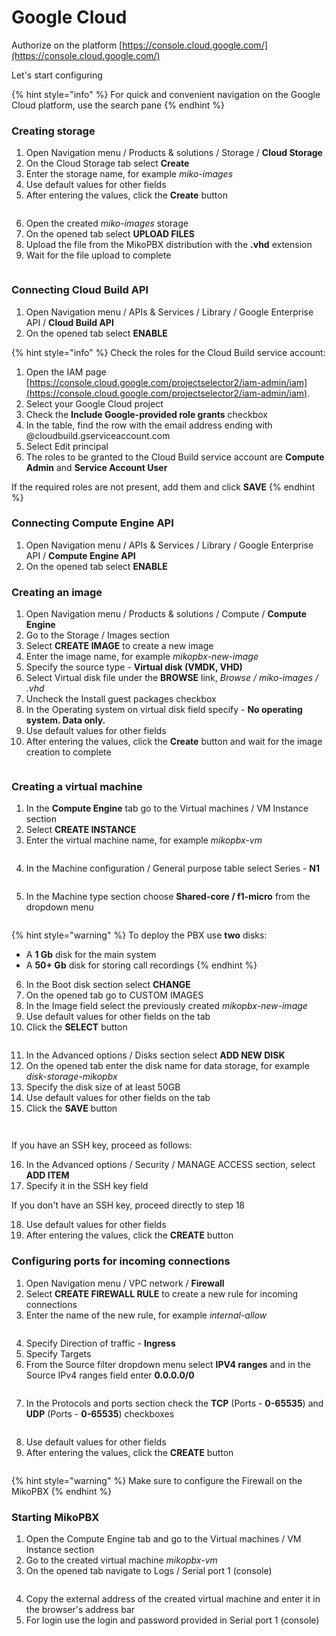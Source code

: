 # Google Cloud

Authorize on the platform [https://console.cloud.google.com/](https://console.cloud.google.com/)

Let's start configuring

{% hint style="info" %}
For quick and convenient navigation on the Google Cloud platform, use the search pane
{% endhint %}

### Creating storage

1. Open Navigation menu / Products & solutions / Storage / **Cloud Storage**
2. On the Cloud Storage tab select **Create**
3. Enter the storage name, for example _miko-images_
4. Use default values for other fields
5. After entering the values, click the **Create** button

<figure><img src="../../.gitbook/assets/MikoPBXGoogleCloudInstallation_1.png" alt=""><figcaption></figcaption></figure>

6. Open the created _miko-images_ storage
7. On the opened tab select **UPLOAD FILES**
8. Upload the file from the MikoPBX distribution with the **.vhd** extension
9. Wait for the file upload to complete

<figure><img src="../../.gitbook/assets/MikoPBXGoogleCloudInstallation_2.png" alt=""><figcaption></figcaption></figure>

### Connecting Cloud Build API

1. Open Navigation menu / APIs & Services / Library / Google Enterprise API / **Cloud Build API**
2. On the opened tab select **ENABLE**

{% hint style="info" %}
Check the roles for the Cloud Build service account:

1. Open the IAM page [https://console.cloud.google.com/projectselector2/iam-admin/iam](https://console.cloud.google.com/projectselector2/iam-admin/iam).
2. Select your Google Cloud project
3. Check the **Include Google-provided role grants** checkbox
4. In the table, find the row with the email address ending with @cloudbuild.gserviceaccount.com
5. Select Edit principal
6. The roles to be granted to the Cloud Build service account are **Compute Admin** and **Service Account User**

If the required roles are not present, add them and click **SAVE**
{% endhint %}

### Connecting Compute Engine API

1. Open Navigation menu / APIs & Services / Library / Google Enterprise API / **Compute Engine API**
2. On the opened tab select **ENABLE**

### Creating an image

1. Open Navigation menu / Products & solutions / Compute / **Compute Engine**
2. Go to the Storage / Images section
3. Select **CREATE IMAGE** to create a new image
4. Enter the image name, for example _mikopbx-new-image_
5. Specify the source type - **Virtual disk (VMDK, VHD)**
6. Select Virtual disk file under the **BROWSE** link, _Browse / miko-images / .vhd_
7. Uncheck the Install guest packages checkbox
8. In the Operating system on virtual disk field specify - **No operating system. Data only.**
9. Use default values for other fields
10. After entering the values, click the **Create** button and wait for the image creation to complete

<figure><img src="../../.gitbook/assets/MikoPBXGoogleCloudInstallation_3.png" alt=""><figcaption></figcaption></figure>

### Creating a virtual machine

1. In the **Compute Engine** tab go to the Virtual machines / VM Instance section
2. Select **CREATE INSTANCE**
3. Enter the virtual machine name, for example _mikopbx-vm_

<figure><img src="../../.gitbook/assets/MikoPBXGoogleCloudInstallation_4.png" alt=""><figcaption></figcaption></figure>

4. In the Machine configuration / General purpose table select Series - **N1**

<figure><img src="../../.gitbook/assets/MikoPBXGoogleCloudInstallation_5.png" alt=""><figcaption></figcaption></figure>

5. In the Machine type section choose **Shared-core / f1-micro** from the dropdown menu

<figure><img src="../../.gitbook/assets/MikoPBXGoogleCloudInstallation_6.png" alt=""><figcaption></figcaption></figure>

{% hint style="warning" %}
To deploy the PBX use **two** disks:

* A **1 Gb** disk for the main system
* A **50+ Gb** disk for storing call recordings
{% endhint %}

6. In the Boot disk section select **CHANGE**
7. On the opened tab go to CUSTOM IMAGES
8. In the Image field select the previously created _mikopbx-new-image_
9. Use default values for other fields on the tab
10. Click the **SELECT** button

<figure><img src="../../.gitbook/assets/MikoPBXGoogleCloudInstallation_7.png" alt=""><figcaption></figcaption></figure>

11. In the Advanced options / Disks section select **ADD NEW DISK**
12. On the opened tab enter the disk name for data storage, for example _disk-storage-mikopbx_
13. Specify the disk size of at least 50GB
14. Use default values for other fields on the tab
15. Click the **SAVE** button

<figure><img src="../../.gitbook/assets/MikoPBXGoogleCloudInstallation_9.png" alt=""><figcaption></figcaption></figure>

<figure><img src="../../.gitbook/assets/MikoPBXGoogleCloudInstallation_10.png" alt=""><figcaption></figcaption></figure>

If you have an SSH key, proceed as follows:

16. In the Advanced options / Security / MANAGE ACCESS section, select **ADD ITEM**
17. Specify it in the SSH key field

If you don't have an SSH key, proceed directly to step 18

18. Use default values for other fields
19. After entering the values, click the **CREATE** button

### Configuring ports for incoming connections

1. Open Navigation menu / VPC network / **Firewall**
2. Select **CREATE FIREWALL RULE** to create a new rule for incoming connections
3. Enter the name of the new rule, for example _internal-allow_

<figure><img src="../../.gitbook/assets/MikoPBXGoogleCloudInstallation_11.png" alt=""><figcaption></figcaption></figure>

4. Specify Direction of traffic - **Ingress**
5. Specify Targets
6. From the Source filter dropdown menu select **IPV4 ranges** and in the Source IPv4 ranges field enter **0.0.0.0/0**

<figure><img src="../../.gitbook/assets/MikoPBXGoogleCloudInstallation_12.png" alt=""><figcaption></figcaption></figure>

7. In the Protocols and ports section check the **TCP** (Ports - **0-65535**) and **UDP** (Ports - **0-65535**) checkboxes

<figure><img src="../../.gitbook/assets/MikoPBXGoogleCloudInstallation_13.png" alt=""><figcaption></figcaption></figure>

8. Use default values for other fields
9. After entering the values, click the **CREATE** button

<figure><img src="../../.gitbook/assets/MikoPBXGoogleCloudInstallation_14.png" alt=""><figcaption></figcaption></figure>

{% hint style="warning" %}
Make sure to configure the Firewall on the MikoPBX
{% endhint %}

### Starting MikoPBX

1. Open the Compute Engine tab and go to the Virtual machines / VM Instance section
2. Go to the created virtual machine _mikopbx-vm_
3. On the opened tab navigate to Logs / Serial port 1 (console)

<figure><img src="../../.gitbook/assets/MikoPBXGoogleCloudInstallation_17.png" alt=""><figcaption></figcaption></figure>

4. Copy the external address of the created virtual machine and enter it in the browser's address bar
5. For login use the login and password provided in Serial port 1 (console)

